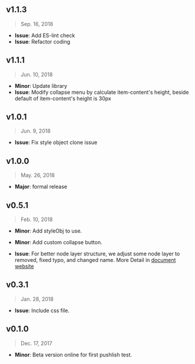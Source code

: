 ## v1.1.3

> Sep. 16, 2018

- **Issue**: Add ES-lint check
- **Issue**: Refactor coding

## v1.1.1

> Jun. 10, 2018

- **Minor**: Update library
- **Issue**: Modify collapse menu by calculate item-content's height, beside default of item-content's height is 30px

## v1.0.1

> Jun. 9, 2018

- **Issue**: Fix style object clone issue

## v1.0.0

> May. 26, 2018

- **Major**: formal release

## v0.5.1

> Feb. 10, 2018

- **Minor**: Add styleObj to use.
- **Minor**: Add custom collapse button.

- **Issue**: For better node layer structure, we adjust some node layer to removed, fixed typo, and changed name. More Detail in [document website](https://blacktoolboxlaboratory.github.io/)

## v0.3.1

> Jan. 28, 2018

- **Issue**: Include css file.

## v0.1.0

> Dec. 17, 2017

- **Minor**: Beta version online for first pushlish test.

